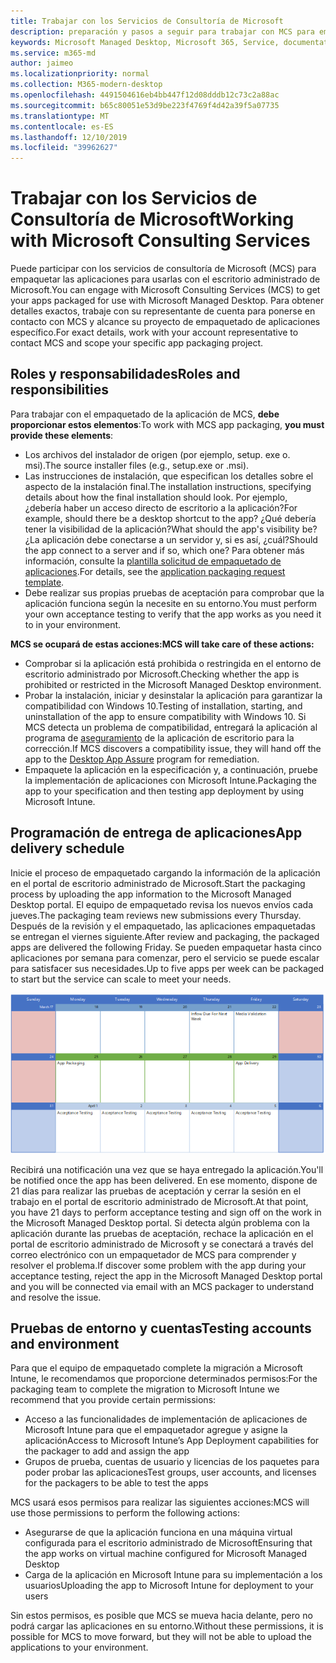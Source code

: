 ```yaml
---
title: Trabajar con los Servicios de Consultoría de Microsoft
description: preparación y pasos a seguir para trabajar con MCS para empaquetar las aplicaciones
keywords: Microsoft Managed Desktop, Microsoft 365, Service, documentation, apps, MCS, Packaging
ms.service: m365-md
author: jaimeo
ms.localizationpriority: normal
ms.collection: M365-modern-desktop
ms.openlocfilehash: 4491504616eb4bb447f12d08dddb12c73c2a88ac
ms.sourcegitcommit: b65c80051e53d9be223f4769f4d42a39f5a07735
ms.translationtype: MT
ms.contentlocale: es-ES
ms.lasthandoff: 12/10/2019
ms.locfileid: "39962627"
---
```

# <a name="working-with-microsoft-consulting-services"></a><span data-ttu-id="f0975-104">Trabajar con los Servicios de Consultoría de Microsoft</span><span class="sxs-lookup"><span data-stu-id="f0975-104">Working with Microsoft Consulting Services</span></span>

<span data-ttu-id="f0975-105">Puede participar con los servicios de consultoría de Microsoft (MCS) para empaquetar las aplicaciones para usarlas con el escritorio administrado de Microsoft.</span><span class="sxs-lookup"><span data-stu-id="f0975-105">You can engage with Microsoft Consulting Services (MCS) to get your apps packaged for use with Microsoft Managed Desktop.</span></span> <span data-ttu-id="f0975-106">Para obtener detalles exactos, trabaje con su representante de cuenta para ponerse en contacto con MCS y alcance su proyecto de empaquetado de aplicaciones específico.</span><span class="sxs-lookup"><span data-stu-id="f0975-106">For exact details, work with your account representative to contact MCS and scope your specific app packaging project.</span></span>

## <a name="roles-and-responsibilities"></a><span data-ttu-id="f0975-107">Roles y responsabilidades</span><span class="sxs-lookup"><span data-stu-id="f0975-107">Roles and responsibilities</span></span>

<span data-ttu-id="f0975-108">Para trabajar con el empaquetado de la aplicación de MCS, **debe proporcionar estos elementos**:</span><span class="sxs-lookup"><span data-stu-id="f0975-108">To work with MCS app packaging, **you must provide these elements**:</span></span>

- <span data-ttu-id="f0975-109">Los archivos del instalador de origen (por ejemplo, setup. exe o. msi).</span><span class="sxs-lookup"><span data-stu-id="f0975-109">The source installer files (e.g., setup.exe or .msi).</span></span>
- <span data-ttu-id="f0975-110">Las instrucciones de instalación, que especifican los detalles sobre el aspecto de la instalación final.</span><span class="sxs-lookup"><span data-stu-id="f0975-110">The installation instructions, specifying details about how the final installation should look.</span></span> <span data-ttu-id="f0975-111">Por ejemplo, ¿debería haber un acceso directo de escritorio a la aplicación?</span><span class="sxs-lookup"><span data-stu-id="f0975-111">For example, should there be a desktop shortcut to the app?</span></span> <span data-ttu-id="f0975-112">¿Qué debería tener la visibilidad de la aplicación?</span><span class="sxs-lookup"><span data-stu-id="f0975-112">What should the app's visibility be?</span></span> <span data-ttu-id="f0975-113">¿La aplicación debe conectarse a un servidor y, si es así, ¿cuál?</span><span class="sxs-lookup"><span data-stu-id="f0975-113">Should the app connect to a server and if so, which one?</span></span> <span data-ttu-id="f0975-114">Para obtener más información, consulte la [plantilla solicitud de empaquetado de aplicaciones](https://github.com/MicrosoftDocs/microsoft-365-docs/raw/public/microsoft-365/managed-desktop/get-ready/downloads/app-packaging-template.docx).</span><span class="sxs-lookup"><span data-stu-id="f0975-114">For details, see the [application packaging request template](https://github.com/MicrosoftDocs/microsoft-365-docs/raw/public/microsoft-365/managed-desktop/get-ready/downloads/app-packaging-template.docx).</span></span>
- <span data-ttu-id="f0975-115">Debe realizar sus propias pruebas de aceptación para comprobar que la aplicación funciona según la necesite en su entorno.</span><span class="sxs-lookup"><span data-stu-id="f0975-115">You must perform your own acceptance testing to verify that the app works as you need it to in your environment.</span></span>

<span data-ttu-id="f0975-116">**MCS se ocupará de estas acciones:**</span><span class="sxs-lookup"><span data-stu-id="f0975-116">**MCS will take care of these actions:**</span></span>

- <span data-ttu-id="f0975-117">Comprobar si la aplicación está prohibida o restringida en el entorno de escritorio administrado por Microsoft.</span><span class="sxs-lookup"><span data-stu-id="f0975-117">Checking whether the app is prohibited or restricted in the Microsoft Managed Desktop environment.</span></span>
- <span data-ttu-id="f0975-118">Probar la instalación, iniciar y desinstalar la aplicación para garantizar la compatibilidad con Windows 10.</span><span class="sxs-lookup"><span data-stu-id="f0975-118">Testing of installation, starting, and uninstallation of the app to ensure compatibility with Windows 10.</span></span> <span data-ttu-id="f0975-119">Si MCS detecta un problema de compatibilidad, entregará la aplicación al programa de [aseguramiento](https://docs.microsoft.com/fasttrack/win-10-desktop-app-assure) de la aplicación de escritorio para la corrección.</span><span class="sxs-lookup"><span data-stu-id="f0975-119">If MCS discovers a compatibility issue, they will hand off the app to the [Desktop App Assure](https://docs.microsoft.com/fasttrack/win-10-desktop-app-assure) program for remediation.</span></span>
- <span data-ttu-id="f0975-120">Empaquete la aplicación en la especificación y, a continuación, pruebe la implementación de aplicaciones con Microsoft Intune.</span><span class="sxs-lookup"><span data-stu-id="f0975-120">Packaging the app to your specification and then testing app deployment by using Microsoft Intune.</span></span>

## <a name="app-delivery-schedule"></a><span data-ttu-id="f0975-121">Programación de entrega de aplicaciones</span><span class="sxs-lookup"><span data-stu-id="f0975-121">App delivery schedule</span></span>

<span data-ttu-id="f0975-122">Inicie el proceso de empaquetado cargando la información de la aplicación en el portal de escritorio administrado de Microsoft.</span><span class="sxs-lookup"><span data-stu-id="f0975-122">Start the packaging process by uploading the app information to the Microsoft Managed Desktop portal.</span></span> <span data-ttu-id="f0975-123">El equipo de empaquetado revisa los nuevos envíos cada jueves.</span><span class="sxs-lookup"><span data-stu-id="f0975-123">The packaging team reviews new submissions every Thursday.</span></span> <span data-ttu-id="f0975-124">Después de la revisión y el empaquetado, las aplicaciones empaquetadas se entregan el viernes siguiente.</span><span class="sxs-lookup"><span data-stu-id="f0975-124">After review and packaging, the packaged apps are delivered the following Friday.</span></span> <span data-ttu-id="f0975-125">Se pueden empaquetar hasta cinco aplicaciones por semana para comenzar, pero el servicio se puede escalar para satisfacer sus necesidades.</span><span class="sxs-lookup"><span data-stu-id="f0975-125">Up to five apps per week can be packaged to start but the service can scale to meet your needs.</span></span>

![calendario que muestra la entrada de la aplicación en un jueves (el 21 de este ejemplo), validación de medios al día siguiente, empaquetado el lunes siguiente (el 25) y entrega de la aplicación en el viernes posterior (el 29)](images/MCS-cal.png)

<span data-ttu-id="f0975-127">Recibirá una notificación una vez que se haya entregado la aplicación.</span><span class="sxs-lookup"><span data-stu-id="f0975-127">You'll be notified once the app has been delivered.</span></span> <span data-ttu-id="f0975-128">En ese momento, dispone de 21 días para realizar las pruebas de aceptación y cerrar la sesión en el trabajo en el portal de escritorio administrado de Microsoft.</span><span class="sxs-lookup"><span data-stu-id="f0975-128">At that point, you have 21 days to perform acceptance testing and sign off on the work in the Microsoft Managed Desktop portal.</span></span> <span data-ttu-id="f0975-129">Si detecta algún problema con la aplicación durante las pruebas de aceptación, rechace la aplicación en el portal de escritorio administrado de Microsoft y se conectará a través del correo electrónico con un empaquetador de MCS para comprender y resolver el problema.</span><span class="sxs-lookup"><span data-stu-id="f0975-129">If discover some problem with the app during your acceptance testing, reject the app in the Microsoft Managed Desktop portal and you will be connected via email with an MCS packager to understand and resolve the issue.</span></span>

## <a name="testing-accounts-and-environment"></a><span data-ttu-id="f0975-130">Pruebas de entorno y cuentas</span><span class="sxs-lookup"><span data-stu-id="f0975-130">Testing accounts and environment</span></span>

<span data-ttu-id="f0975-131">Para que el equipo de empaquetado complete la migración a Microsoft Intune, le recomendamos que proporcione determinados permisos:</span><span class="sxs-lookup"><span data-stu-id="f0975-131">For the packaging team to complete the migration to Microsoft Intune we recommend that you provide certain permissions:</span></span>
 
-   <span data-ttu-id="f0975-132">Acceso a las funcionalidades de implementación de aplicaciones de Microsoft Intune para que el empaquetador agregue y asigne la aplicación</span><span class="sxs-lookup"><span data-stu-id="f0975-132">Access to Microsoft Intune’s App Deployment capabilities for the packager to add and assign the app</span></span> 
-   <span data-ttu-id="f0975-133">Grupos de prueba, cuentas de usuario y licencias de los paquetes para poder probar las aplicaciones</span><span class="sxs-lookup"><span data-stu-id="f0975-133">Test groups, user accounts, and licenses for the packagers to be able to test the apps</span></span>

<span data-ttu-id="f0975-134">MCS usará esos permisos para realizar las siguientes acciones:</span><span class="sxs-lookup"><span data-stu-id="f0975-134">MCS will use those permissions to perform the following actions:</span></span>
 
-   <span data-ttu-id="f0975-135">Asegurarse de que la aplicación funciona en una máquina virtual configurada para el escritorio administrado de Microsoft</span><span class="sxs-lookup"><span data-stu-id="f0975-135">Ensuring that the app works on virtual machine configured for Microsoft Managed Desktop</span></span>
-   <span data-ttu-id="f0975-136">Carga de la aplicación en Microsoft Intune para su implementación a los usuarios</span><span class="sxs-lookup"><span data-stu-id="f0975-136">Uploading the app to Microsoft Intune for deployment to your users</span></span>

<span data-ttu-id="f0975-137">Sin estos permisos, es posible que MCS se mueva hacia delante, pero no podrá cargar las aplicaciones en su entorno.</span><span class="sxs-lookup"><span data-stu-id="f0975-137">Without these permissions, it is possible for MCS to move forward, but they will not be able to upload the applications to your environment.</span></span>


